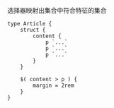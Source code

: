 选择器映射出集合中符合特征的集合

```
type Article {
	struct {
		content {
			p `...`
			p `...`
			p `...`
		}
	}

	$( content > p ) {
		margin = 2rem
	}
}
```

